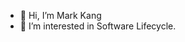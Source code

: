 - 👋 Hi, I’m Mark Kang
- 👀 I’m interested in Software Lifecycle.
<!-- - 🌱 I’m currently learning methods of refactoring react native code. -->
<!---
kortfolio/kortfolio is a ✨ special ✨ repository because its `README.md` (this file) appears on your GitHub profile.
You can click the Preview link to take a look at your changes.
--->
